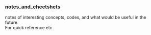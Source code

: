 ### notes_and_cheetshets
notes of interesting concepts, codes, and what would be useful in the future.\
For quick reference etc
